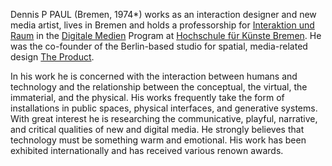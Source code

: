 Dennis P PAUL (Bremen, 1974*) works as an interaction designer and new media artist, lives in Bremen and holds a professorship for [Interaktion und Raum](http://www.hfk-bremen.de/profiles/n/dennis-paul) in the [Digitale Medien](http://www.digitalemedien-bremen.de) Program at [Hochschule für Künste Bremen](http://www.hfk-bremen.de). He was the co-founder of the Berlin-based studio for spatial, media-related design [The Product](https://web.archive.org/web/20150812070745/http://www.the-product.org).

In his work he is concerned with the interaction between humans and technology and the relationship between the conceptual, the virtual, the immaterial, and the physical. His works frequently take the form of installations in public spaces, physical interfaces, and generative systems. With great interest he is researching the communicative, playful, narrative, and critical qualities of new and digital media. He strongly believes that technology must be something warm and emotional. His work has been exhibited internationally and has received various renown awards.
